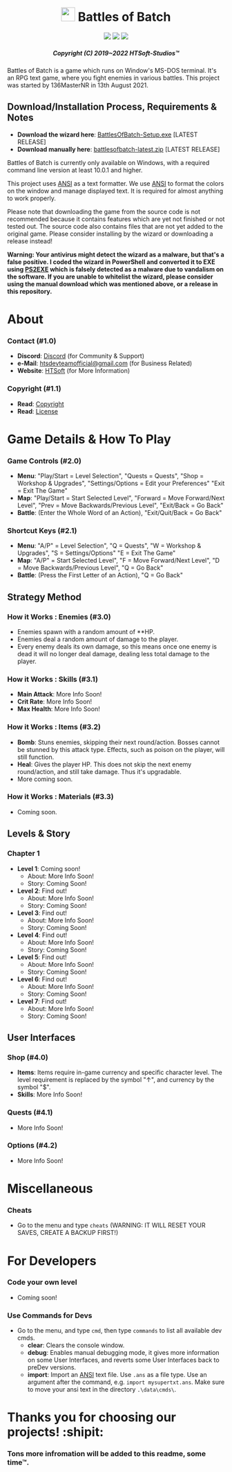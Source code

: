 <div align="center">

# <img src="data/images/icon_256.ico" width="32" height="32"> Battles of Batch
  
![](https://badgen.net/badge/icon/windows?icon=windows&label) ![](https://badgen.net/github/release/136MasterNR/Battles-of-Batch) ![](https://badgen.net/github/stars/136MasterNR/Battles-of-Batch)

##### _Copyright (C) 2019~2022 HTSoft-Studios™_

</div>

Battles of Batch is a game which runs on Window's MS-DOS terminal. It's an RPG text game, where you fight enemies in various battles. This project was started by 136MasterNR in 13th August 2021.

## Download/Installation Process, Requirements & Notes
  - **Download the wizard here**: [BattlesOfBatch-Setup.exe](https://htssoft.tk/get-download/BattlesOfBatch-Setup.exe) [LATEST RELEASE]
  - **Download manually here**: [battlesofbatch-latest.zip](https://htssoft.tk/get-download/battlesofbatch-latest.zip) [LATEST RELEASE]

Battles of Batch is currently only available on Windows, with a required command line version at least 10.0.1 and higher.

This project uses [ANSI](https://www.robvanderwoude.com/ansi.php) as a text formatter. We use [ANSI](https://www.robvanderwoude.com/ansi.php) to format the colors on the window and manage displayed text. It is required for almost anything to work properly.

Please note that downloading the game from the source code is not recommended because it contains features which are yet not finished or not tested out. The source code also contains files that are not yet added to the original game. Please consider installing by the wizard or downloading a release instead!

**Warning: Your antivirus might detect the wizard as a malware, but that's a false positive. I coded the wizard in PowerShell and converted it to EXE using  [PS2EXE](https://github.com/MScholtes/PS2EXE) which is falsely detected as a malware due to vandalism on the software. If you are unable to whitelist the wizard, please consider using the manual download which was mentioned above, or a release in this repository.**

# About
### Contact (#1.0)
  - **Discord**: [Discord]([discord.gg/Qst63njdBG](https://discord.com/invite/Qst63njdBG)) (for Community & Support)
  - **e-Mail**: [htsdevteamofficial@gmail.com](mailto:htsdevteamofficial@gmail.com) (for Business Related)
  - **Website**: [HTSoft](htssoft.tk) (for More Information)
### Copyright (#1.1)
  - **Read**: [Copyright](copyright.txt)
  - **Read**: [License](license.txt)

# Game Details & How To Play

### Game Controls (#2.0)
  - **Menu**: "Play/Start = Level Selection", "Quests = Quests", "Shop = Workshop & Upgrades", "Settings/Options = Edit your Preferences" "Exit = Exit The Game"
  - **Map**: "Play/Start = Start Selected Level", "Forward = Move Forward/Next Level", "Prev = Move Backwards/Previous Level", "Exit/Back = Go Back"
  - **Battle**: (Enter the Whole Word of an Action), "Exit/Quit/Back = Go Back"

### Shortcut Keys (#2.1)
  - **Menu**: "A/P" = Level Selection", "Q = Quests", "W = Workshop & Upgrades", "S = Settings/Options" "E = Exit The Game"
  - **Map**: "A/P" = Start Selected Level", "F = Move Forward/Next Level", "D = Move Backwards/Previous Level", "Q = Go Back"
  - **Battle**: (Press the First Letter of an Action), "Q = Go Back"


## Strategy Method
### How it Works : Enemies (#3.0)
  - Enemies spawn with a random amount of **HP.
  - Enemies deal a random amount of damage to the player.
  - Every enemy deals its own damage, so this means once one enemy is dead it will no longer deal damage, dealing less total damage to the player.

### How it Works : Skills (#3.1)
  - **Main Attack**: More Info Soon!
  - **Crit Rate**: More Info Soon!
  - **Max Health**: More Info Soon!

### How it Works : Items (#3.2)
  - **Bomb**: Stuns enemies, skipping their next round/action. Bosses cannot be stunned by this attack type. Effects, such as poison on the player, will still function.
  - **Heal**: Gives the player HP. This does not skip the next enemy round/action, and still take damage. Thus it's upgradable.
  - More coming soon.

### How it Works : Materials (#3.3)
  - Coming soon.

## Levels & Story
### Chapter 1
  - **Level 1**: Coming soon!
    - About: More Info Soon!
    - Story: Coming Soon!
  - **Level 2**: Find out!
    - About: More Info Soon!
    - Story: Coming Soon!
  - **Level 3**: Find out!
    - About: More Info Soon!
    - Story: Coming Soon!
  - **Level 4**: Find out!
    - About: More Info Soon!
    - Story: Coming Soon!
  - **Level 5**: Find out!
    - About: More Info Soon!
    - Story: Coming Soon!
  - **Level 6**: Find out!
    - About: More Info Soon!
    - Story: Coming Soon!
  - **Level 7**: Find out!
    - About: More Info Soon!
    - Story: Coming Soon!

## User Interfaces
### Shop (#4.0)
  - **Items**: Items require in-game currency and specific character level. The level requirement is replaced by the symbol "↑", and currency by the symbol "$".
  - **Skills**: More Info Soon!

### Quests (#4.1)
  - More Info Soon!

### Options (#4.2)
  - More Info Soon!

# Miscellaneous
### Cheats
  - Go to the menu and type `cheats` (WARNING: IT WILL RESET YOUR SAVES, CREATE A BACKUP FIRST!)

# For Developers
### Code your own level
  - Coming soon!

### Use Commands for Devs
  - Go to the menu, and type `cmd`, then type `commands` to list all available dev cmds.
    - **clear**: Clears the console window.
    - **debug**: Enables manual debugging mode, it gives more information on some User Interfaces, and reverts some User Interfaces back to preDev versions.
    - **import**: Import an [ANSI](https://www.robvanderwoude.com/ansi.php) text file. Use `.ans` as a file type. Use an argument after the command, e.g. `import mysupertxt.ans`. Make sure to move your ansi text in the directory `.\data\cmds\`.

# Thanks you for choosing our projects! :shipit:
### Tons more infromation will be added to this readme, some time™.
